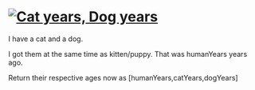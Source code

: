 # [![Cat years, Dog years](https://www.codewars.com/kata/5a6663e9fd56cb5ab800008b)](https://www.codewars.com/kata/5a6663e9fd56cb5ab800008b)



I have a cat and a dog.

I got them at the same time as kitten/puppy. That was humanYears years ago.

Return their respective ages now as [humanYears,catYears,dogYears]